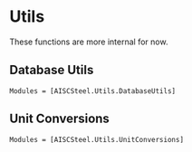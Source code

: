 # Utils

These functions are more internal for now.

## Database Utils

```@autodocs
Modules = [AISCSteel.Utils.DatabaseUtils]
```

## Unit Conversions

```@autodocs
Modules = [AISCSteel.Utils.UnitConversions]
```